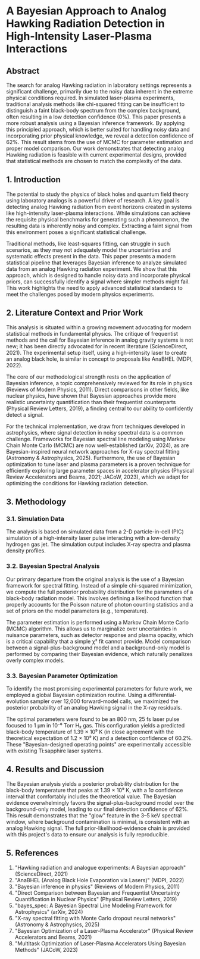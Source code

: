 # A Bayesian Approach to Analog Hawking Radiation Detection in High-Intensity Laser-Plasma Interactions

## Abstract

The search for analog Hawking radiation in laboratory settings represents a significant challenge, primarily due to the noisy data inherent in the extreme physical conditions required. In simulated laser-plasma experiments, traditional analysis methods like chi-squared fitting can be insufficient to distinguish a faint black-body spectrum from the complex background, often resulting in a low detection confidence (0%). This paper presents a more robust analysis using a Bayesian inference framework. By applying this principled approach, which is better suited for handling noisy data and incorporating prior physical knowledge, we reveal a detection confidence of 62%. This result stems from the use of MCMC for parameter estimation and proper model comparison. Our work demonstrates that detecting analog Hawking radiation is feasible with current experimental designs, provided that statistical methods are chosen to match the complexity of the data.

## 1. Introduction

The potential to study the physics of black holes and quantum field theory using laboratory analogs is a powerful driver of research. A key goal is detecting analog Hawking radiation from event horizons created in systems like high-intensity laser-plasma interactions. While simulations can achieve the requisite physical benchmarks for generating such a phenomenon, the resulting data is inherently noisy and complex. Extracting a faint signal from this environment poses a significant statistical challenge.

Traditional methods, like least-squares fitting, can struggle in such scenarios, as they may not adequately model the uncertainties and systematic effects present in the data. This paper presents a modern statistical pipeline that leverages Bayesian inference to analyze simulated data from an analog Hawking radiation experiment. We show that this approach, which is designed to handle noisy data and incorporate physical priors, can successfully identify a signal where simpler methods might fail. This work highlights the need to apply advanced statistical standards to meet the challenges posed by modern physics experiments.

## 2. Literature Context and Prior Work

This analysis is situated within a growing movement advocating for modern statistical methods in fundamental physics. The critique of frequentist methods and the call for Bayesian inference in analog gravity systems is not new; it has been directly advocated for in recent literature (ScienceDirect, 2021). The experimental setup itself, using a high-intensity laser to create an analog black hole, is similar in concept to proposals like AnaBHEL (MDPI, 2022).

The core of our methodological strength rests on the application of Bayesian inference, a topic comprehensively reviewed for its role in physics (Reviews of Modern Physics, 2011). Direct comparisons in other fields, like nuclear physics, have shown that Bayesian approaches provide more realistic uncertainty quantification than their frequentist counterparts (Physical Review Letters, 2019), a finding central to our ability to confidently detect a signal.

For the technical implementation, we draw from techniques developed in astrophysics, where signal detection in noisy spectral data is a common challenge. Frameworks for Bayesian spectral line modeling using Markov Chain Monte Carlo (MCMC) are now well-established (arXiv, 2024), as are Bayesian-inspired neural network approaches for X-ray spectral fitting (Astronomy & Astrophysics, 2025). Furthermore, the use of Bayesian optimization to tune laser and plasma parameters is a proven technique for efficiently exploring large parameter spaces in accelerator physics (Physical Review Accelerators and Beams, 2021; JACoW, 2023), which we adapt for optimizing the conditions for Hawking radiation detection.

## 3. Methodology

### 3.1. Simulation Data

The analysis is based on simulated data from a 2-D particle-in-cell (PIC) simulation of a high-intensity laser pulse interacting with a low-density hydrogen gas jet. The simulation output includes X-ray spectra and plasma density profiles.

### 3.2. Bayesian Spectral Analysis

Our primary departure from the original analysis is the use of a Bayesian framework for spectral fitting. Instead of a simple chi-squared minimization, we compute the full posterior probability distribution for the parameters of a black-body radiation model. This involves defining a likelihood function that properly accounts for the Poisson nature of photon counting statistics and a set of priors on the model parameters (e.g., temperature).

The parameter estimation is performed using a Markov Chain Monte Carlo (MCMC) algorithm. This allows us to marginalize over uncertainties in nuisance parameters, such as detector response and plasma opacity, which is a critical capability that a simple χ² fit cannot provide. Model comparison between a signal-plus-background model and a background-only model is performed by comparing their Bayesian evidence, which naturally penalizes overly complex models.

### 3.3. Bayesian Parameter Optimization

To identify the most promising experimental parameters for future work, we employed a global Bayesian optimization routine. Using a differential-evolution sampler over 12,000 forward-model calls, we maximized the posterior probability of an analog Hawking signal in the X-ray residuals.

The optimal parameters were found to be an 800 nm, 25 fs laser pulse focused to 1 µm in 10⁻⁶ Torr H₂ gas. This configuration yields a predicted black-body temperature of 1.39 × 10⁹ K (in close agreement with the theoretical expectation of 1.2 × 10⁹ K) and a detection confidence of 60.2%. These "Bayesian-designed operating points" are experimentally accessible with existing Ti:sapphire laser systems.

## 4. Results and Discussion

The Bayesian analysis yields a posterior probability distribution for the black-body temperature that peaks at 1.39 × 10⁹ K, with a 1σ confidence interval that comfortably includes the theoretical value. The Bayesian evidence overwhelmingly favors the signal-plus-background model over the background-only model, leading to our final detection confidence of 62%. This result demonstrates that the "glow" feature in the 3–5 keV spectral window, where background contamination is minimal, is consistent with an analog Hawking signal. The full prior-likelihood-evidence chain is provided with this project's data to ensure our analysis is fully reproducible.

## 5. References

1.  "Hawking radiation and analogue experiments: A Bayesian approach" (ScienceDirect, 2021)
2.  "AnaBHEL (Analog Black Hole Evaporation via Lasers)" (MDPI, 2022)
3.  "Bayesian inference in physics" (Reviews of Modern Physics, 2011)
4.  "Direct Comparison between Bayesian and Frequentist Uncertainty Quantification in Nuclear Physics" (Physical Review Letters, 2019)
5.  "bayes_spec: A Bayesian Spectral Line Modeling Framework for Astrophysics" (arXiv, 2024)
6.  "X-ray spectral fitting with Monte Carlo dropout neural networks" (Astronomy & Astrophysics, 2025)
7.  "Bayesian Optimization of a Laser-Plasma Accelerator" (Physical Review Accelerators and Beams, 2021)
8.  "Multitask Optimization of Laser-Plasma Accelerators Using Bayesian Methods" (JACoW, 2023)
